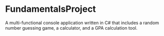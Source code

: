# FundamentalsProject
A multi-functional console application written in C# that includes a random number guessing game, a calculator, and a GPA calculation tool.
